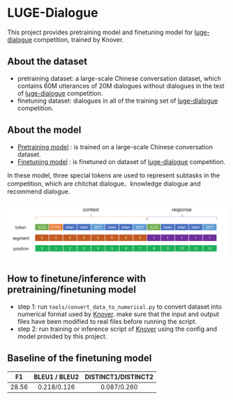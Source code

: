 # LUGE-Dialogue

This project provides pretraining model and finetuning model for [luge-dialogue](https://aistudio.baidu.com/aistudio/competition/detail/67?isFromLuge=true) competition, trained by Knover.

## About the dataset

* pretraining dataset: a large-scale Chinese conversation dataset, which contains 60M utterances of 20M dialogues without dialogues in the test of [luge-dialogue](https://aistudio.baidu.com/aistudio/competition/detail/67?isFromLuge=true) competition.
* finetuning dataset: dialogues in all of the training set of [luge-dialogue](https://aistudio.baidu.com/aistudio/competition/detail/67?isFromLuge=true) competition.

## About the model

* [Pretraining model](https://dialogue.bj.bcebos.com/Knover/projects/lic2021/12L.pretrain.pdparams) : is trained on a large-scale Chinese conversation dataset.
* [Finetuning model](https://dialogue.bj.bcebos.com/Knover/projects/lic2021/12L.finetune.pdparams) : is finetuned on dataset of [luge-dialogue](https://aistudio.baidu.com/aistudio/competition/detail/67?isFromLuge=true) competition.

In these model, three special tokens are used to represent subtasks in the competition, which are chitchat dialogue、knowledge dialogue and recommend dialogue.

![模型输入](figures/inputs.png)

## How to finetune/inference with pretraining/finetuning model

- step 1: run `tools/convert_data_to_numerical.py` to convert dataset into numerical format used by [Knover](https://github.com/PaddlePaddle/Knover). make sure that the input and output files have been modified to real files before running the script.
- step 2: run training or inference script of [Knover](https://github.com/PaddlePaddle/Knover) using the config and model provided by this project.

## Baseline of the finetuning model

|  F1   | BLEU1 / BLEU2 | DISTINCT1/DISTINCT2 |
| :---: | :-----------: | :-----------------: |
| 28.56 |  0.218/0.126  |     0.087/0.260     |
